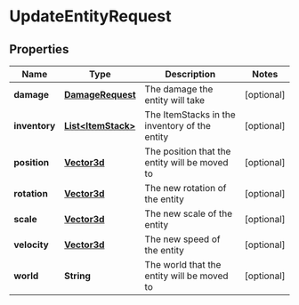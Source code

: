 
# UpdateEntityRequest

## Properties
Name | Type | Description | Notes
------------ | ------------- | ------------- | -------------
**damage** | [**DamageRequest**](DamageRequest.md) | The damage the entity will take |  [optional]
**inventory** | [**List&lt;ItemStack&gt;**](ItemStack.md) | The ItemStacks in the inventory of the entity |  [optional]
**position** | [**Vector3d**](Vector3d.md) | The position that the entity will be moved to |  [optional]
**rotation** | [**Vector3d**](Vector3d.md) | The new rotation of the entity |  [optional]
**scale** | [**Vector3d**](Vector3d.md) | The new scale of the entity |  [optional]
**velocity** | [**Vector3d**](Vector3d.md) | The new speed of the entity |  [optional]
**world** | **String** | The world that the entity will be moved to |  [optional]



